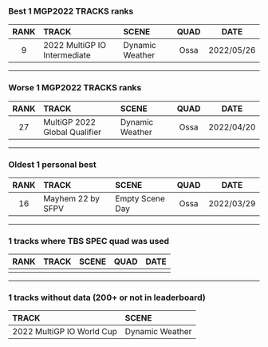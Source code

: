 ### Best 1 MGP2022 TRACKS ranks
|RANK|TRACK|SCENE|QUAD|DATE|
|:---:|:---|:---|:---:|:---:|
|9|2022 MultiGP IO Intermediate|Dynamic Weather|Ossa|2022/05/26|
---
### Worse 1 MGP2022 TRACKS ranks
|RANK|TRACK|SCENE|QUAD|DATE|
|:---:|:---|:---|:---:|:---:|
|27|MultiGP 2022 Global Qualifier|Dynamic Weather|Ossa|2022/04/20|
---
### Oldest 1 personal best
|RANK|TRACK|SCENE|QUAD|DATE|
|:---:|:---|:---|:---:|:---:|
|16|Mayhem 22 by SFPV|Empty Scene Day|Ossa|2022/03/29|
---
### 1 tracks where TBS SPEC quad was used
|RANK|TRACK|SCENE|QUAD|DATE|
|:---:|:---|:---|:---:|:---:|
||||||
---
### 1 tracks without data (200+ or not in leaderboard)
|TRACK|SCENE|
|:---|:---|
|2022 MultiGP IO World Cup|Dynamic Weather|
